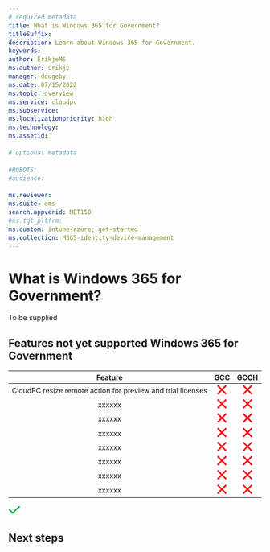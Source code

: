 ```yaml
---
# required metadata
title: What is Windows 365 for Government?
titleSuffix:
description: Learn about Windows 365 for Government.
keywords:
author: ErikjeMS  
ms.author: erikje
manager: dougeby
ms.date: 07/15/2022
ms.topic: overview
ms.service: cloudpc
ms.subservice:
ms.localizationpriority: high
ms.technology:
ms.assetid: 

# optional metadata

#ROBOTS:
#audience:

ms.reviewer: 
ms.suite: ems
search.appverid: MET150
#ms.tgt_pltfrm:
ms.custom: intune-azure; get-started
ms.collection: M365-identity-device-management
---
```


# What is Windows 365 for Government?

To be supplied

## Features not yet supported Windows 365 for Government

| **Feature** | **GCC**|**GCCH** |
|:---:|:---:|:---:|
|CloudPC resize remote action for preview and trial licenses|![X](./media/manage-rdp-device-restrictions/xmark.png)|![X](./media/manage-rdp-device-restrictions/xmark.png)|
|xxxxxx|![X](./media/manage-rdp-device-restrictions/xmark.png)|![X](./media/manage-rdp-device-restrictions/xmark.png)|
|xxxxxx|![X](./media/manage-rdp-device-restrictions/xmark.png)|![X](./media/manage-rdp-device-restrictions/xmark.png)|
|xxxxxx|![X](./media/manage-rdp-device-restrictions/xmark.png)|![X](./media/manage-rdp-device-restrictions/xmark.png)|
|xxxxxx|![X](./media/manage-rdp-device-restrictions/xmark.png)|![X](./media/manage-rdp-device-restrictions/xmark.png)|
|xxxxxx|![X](./media/manage-rdp-device-restrictions/xmark.png)|![X](./media/manage-rdp-device-restrictions/xmark.png)|
|xxxxxx|![X](./media/manage-rdp-device-restrictions/xmark.png)|![X](./media/manage-rdp-device-restrictions/xmark.png)|
|xxxxxx|![X](./media/manage-rdp-device-restrictions/xmark.png)|![X](./media/manage-rdp-device-restrictions/xmark.png)|


![Check](./media/manage-rdp-device-restrictions/checkmark.png)



<!-- ########################## -->
## Next steps
